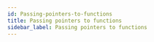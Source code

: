 ```yaml
---
id: Passing-pointers-to-functions
title: Passing pointers to functions
sidebar_label: Passing pointers to functions
---
```



#
